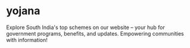 # yojana
Explore South India's top schemes on our website – your hub for government programs, benefits, and updates. Empowering communities with information!
